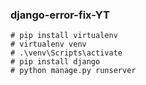 ### django-error-fix-YT

    # pip install virtualenv
    # virtualenv venv
    # .\venv\Scripts\activate
    # pip install django
    # python manage.py runserver